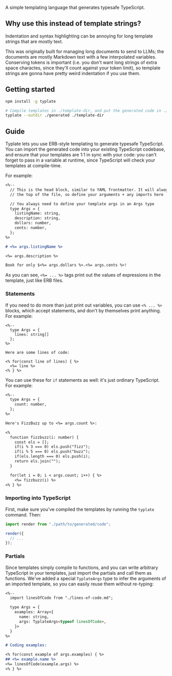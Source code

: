 A simple templating language that generates typesafe TypeScript.

## Why use this instead of template strings?

Indentation and syntax highlighting can be annoying for long template strings
that are mostly text.

This was originally built for managing long documents to send to LLMs; the
documents are mostly Markdown text with a few interpolated variables.
Conserving tokens is important (i.e. you don't want long strings of extra space
charactes, since they'll count against your token limit), so template strings
are gonna have pretty weird indentation if you use them.

## Getting started

```bash
npm install -g typlate

# Compile templates in ./template-dir, and put the generated code in ./generated
typlate --outdir ./generated ./template-dir
```

## Guide

Typlate lets you use ERB-style templating to generate typesafe TypeScript. You
can import the generated code into your existing TypeScript codebase, and
ensure that your templates are 1:1 in sync with your code: you can't forget to
pass in a variable at runtime, since TypeScript will check your templates at
compile-time.

For example:

```markdown
<%--
  // This is the head block, similar to YAML frontmatter. It will always go at
  // the top of the file, so define your arguments + any imports here

  // You always need to define your template args in an Args type
  type Args = {
    listingName: string,
    description: string,
    dollars: number,
    cents: number,
  };
%>

# <%= args.listingName %>

<%= args.description %>

Book for only $<%= args.dollars %>.<%= args.cents %>!
```

As you can see, `<%= ... %>` tags print out the values of expressions in the
template, just like ERB files.

### Statements

If you need to do more than just print out variables, you can use `<% ... %>`
blocks, which accept statements, and don't by themselves print anything. For
example:

```
<%--
  type Args = {
    lines: string[]
  };
%>

Here are some lines of code:

<% for(const line of lines) { %>
  <%= line %>
<% } %>
```

You can use these for `if` statements as well: it's just ordinary TypeScript.
For example:

```markdown
<%--
  type Args = {
    count: number,
  };
%>

Here's FizzBuzz up to <%= args.count %>:

<%
  function fizzbuzz(i: number) {
    const els = [];
    if(i % 3 === 0) els.push("fizz");
    if(i % 5 === 0) els.push("buzz");
    if(els.length === 0) els.push(i);
    return els.join("");
  }

  for(let i = 0; i < args.count; i++) { %>
    <%= fizzbuzz(i) %>
<% } %>
```

### Importing into TypeScript

First, make sure you've compiled the templates by running the `typlate`
command. Then:

```typescript
import render from "./path/to/generated/code";

render({
  // ...
});
```

### Partials

Since templates simply compile to functions, and you can write arbitrary
TypeScript in your templates, just import the partials and call them as
functions. We've added a special `TyplateArgs` type to infer the arguments of
an imported template, so you can easily reuse them without re-typing:

```markdown
<%--
  import linesOfCode from "./lines-of-code.md";

  type Args = {
    examples: Array<{
      name: string,
      args: TyplateArgs<typeof linesOfCode>,
    }>
  }
%>

# Coding examples:

<% for(const example of args.examples) { %>
## <%= example.name %>
<%= linesOfCode(example.args) %>
<% } %>
```

